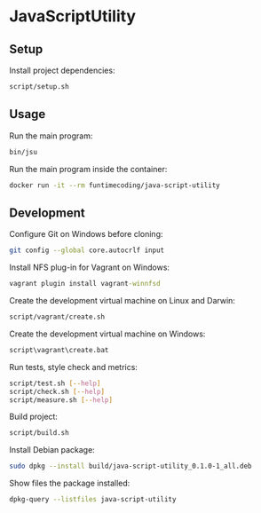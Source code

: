 # JavaScriptUtility

## Setup

Install project dependencies:

```sh
script/setup.sh
```


## Usage

Run the main program:

```sh
bin/jsu
```

Run the main program inside the container:

```sh
docker run -it --rm funtimecoding/java-script-utility
```


## Development

Configure Git on Windows before cloning:

```sh
git config --global core.autocrlf input
```

Install NFS plug-in for Vagrant on Windows:

```bat
vagrant plugin install vagrant-winnfsd
```

Create the development virtual machine on Linux and Darwin:

```sh
script/vagrant/create.sh
```

Create the development virtual machine on Windows:

```bat
script\vagrant\create.bat
```

Run tests, style check and metrics:

```sh
script/test.sh [--help]
script/check.sh [--help]
script/measure.sh [--help]
```

Build project:

```sh
script/build.sh
```

Install Debian package:

```sh
sudo dpkg --install build/java-script-utility_0.1.0-1_all.deb
```

Show files the package installed:

```sh
dpkg-query --listfiles java-script-utility
```
